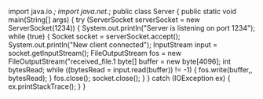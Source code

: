 import java.io.*;
import java.net.*;
public class Server {
public static void main(String[] args) {
try (ServerSocket serverSocket = new ServerSocket(1234)) {
System.out.println("Server is listening on port 1234");
while (true) {
Socket socket = serverSocket.accept();
System.out.println("New client connected");
InputStream input = socket.getInputStream();
FileOutputStream fos = new FileOutputStream("received_file.1
byte[] buffer = new byte[4096];
int bytesRead;
while ((bytesRead = input.read(buffer)) != -1) {
fos.write(buffer,, bytesRead);
}
fos.close();
socket.close();
}
} catch (IOException ex) {
ex.printStackTrace();
}
}
